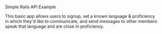 Simple Rails API Example 

This basic app allows users to signup, set a known language & proficiency in which they'd like to communicate, and send messages to other members speak that language and are close in proficiency. 
